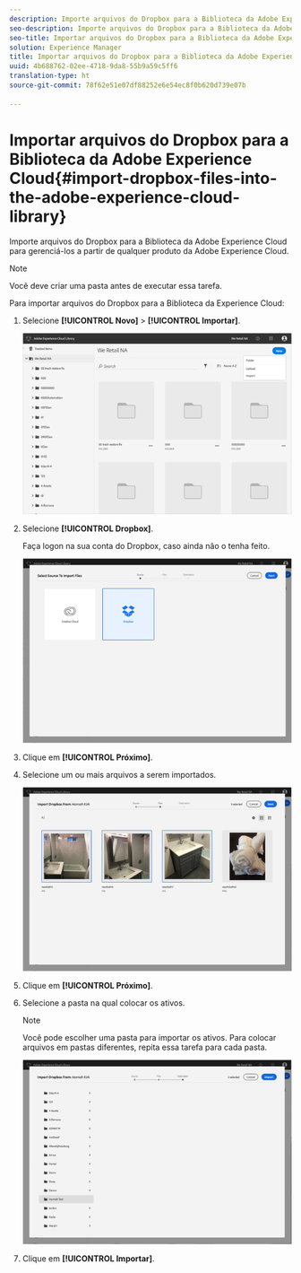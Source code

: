 ```yaml
---
description: Importe arquivos do Dropbox para a Biblioteca da Adobe Experience Cloud para gerenciá-los a partir de qualquer produto da Adobe Experience Cloud.
seo-description: Importe arquivos do Dropbox para a Biblioteca da Adobe Experience Cloud para gerenciá-los a partir de qualquer produto da Adobe Experience Cloud.
seo-title: Importar arquivos do Dropbox para a Biblioteca da Adobe Experience Cloud
solution: Experience Manager
title: Importar arquivos do Dropbox para a Biblioteca da Adobe Experience Cloud
uuid: 4b688762-02ee-4718-9da8-55b9a59c5ff6
translation-type: ht
source-git-commit: 78f62e51e07df88252e6e54ec8f0b620d739e07b

---
```



# Importar arquivos do Dropbox para a Biblioteca da Adobe Experience Cloud{#import-dropbox-files-into-the-adobe-experience-cloud-library}

Importe arquivos do Dropbox para a Biblioteca da Adobe Experience Cloud para gerenciá-los a partir de qualquer produto da Adobe Experience Cloud.

>[!NOTE]
>
>Você deve criar uma pasta antes de executar essa tarefa.

Para importar arquivos do Dropbox para a Biblioteca da Experience Cloud:

1. Selecione **[!UICONTROL Novo]** &gt; **[!UICONTROL Importar]**.

   ![](assets/library_new_folder_upload.png)

1. Selecione **[!UICONTROL Dropbox]**.

   Faça logon na sua conta do Dropbox, caso ainda não o tenha feito.

   ![](assets/library_import_db.png)

1. Clique em **[!UICONTROL Próximo]**.
1. Selecione um ou mais arquivos a serem importados.

   ![](assets/library_import_db_files_selected.png)

1. Clique em **[!UICONTROL Próximo]**.
1. Selecione a pasta na qual colocar os ativos.

   >[!NOTE]
   >
   >Você pode escolher uma pasta para importar os ativos. Para colocar arquivos em pastas diferentes, repita essa tarefa para cada pasta.

   ![](assets/library_import_db_folder_select.png)

1. Clique em **[!UICONTROL Importar]**.

